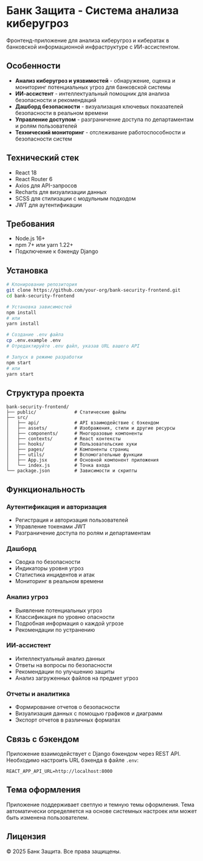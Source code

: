 # Банк Защита - Система анализа киберугроз

Фронтенд-приложение для анализа киберугроз и кибератак в банковской информационной инфраструктуре с ИИ-ассистентом.

## Особенности

- **Анализ киберугроз и уязвимостей** - обнаружение, оценка и мониторинг потенциальных угроз для банковской системы
- **ИИ-ассистент** - интеллектуальный помощник для анализа безопасности и рекомендаций
- **Дашборд безопасности** - визуализация ключевых показателей безопасности в реальном времени
- **Управление доступом** - разграничение доступа по департаментам и ролям пользователей
- **Технический мониторинг** - отслеживание работоспособности и безопасности систем

## Технический стек

- React 18
- React Router 6
- Axios для API-запросов
- Recharts для визуализации данных
- SCSS для стилизации с модульным подходом
- JWT для аутентификации

## Требования

- Node.js 16+
- npm 7+ или yarn 1.22+
- Подключение к бэкенду Django

## Установка

```bash
# Клонирование репозитория
git clone https://github.com/your-org/bank-security-frontend.git
cd bank-security-frontend

# Установка зависимостей
npm install
# или
yarn install

# Создание .env файла
cp .env.example .env
# Отредактируйте .env файл, указав URL вашего API

# Запуск в режиме разработки
npm start
# или
yarn start
```

## Структура проекта

```
bank-security-frontend/
├── public/              # Статические файлы
├── src/
│   ├── api/             # API взаимодействие с бэкендом
│   ├── assets/          # Изображения, стили и другие ресурсы
│   ├── components/      # Многоразовые компоненты
│   ├── contexts/        # React контексты
│   ├── hooks/           # Пользовательские хуки
│   ├── pages/           # Компоненты страниц
│   ├── utils/           # Вспомогательные функции
│   ├── App.jsx          # Основной компонент приложения
│   └── index.js         # Точка входа
└── package.json         # Зависимости и скрипты
```

## Функциональность

### Аутентификация и авторизация
- Регистрация и авторизация пользователей
- Управление токенами JWT
- Разграничение доступа по ролям и департаментам

### Дашборд
- Сводка по безопасности
- Индикаторы уровня угроз
- Статистика инцидентов и атак
- Мониторинг в реальном времени

### Анализ угроз
- Выявление потенциальных угроз
- Классификация по уровню опасности
- Подробная информация о каждой угрозе
- Рекомендации по устранению

### ИИ-ассистент
- Интеллектуальный анализ данных
- Ответы на вопросы по безопасности
- Рекомендации по улучшению защиты
- Анализ загруженных файлов на предмет угроз

### Отчеты и аналитика
- Формирование отчетов о безопасности
- Визуализация данных с помощью графиков и диаграмм
- Экспорт отчетов в различных форматах

## Связь с бэкендом

Приложение взаимодействует с Django бэкендом через REST API. Необходимо настроить URL бэкенда в файле `.env`:

```
REACT_APP_API_URL=http://localhost:8000
```

## Тема оформления

Приложение поддерживает светлую и темную темы оформления. Тема автоматически определяется на основе системных настроек или может быть изменена пользователем.

## Лицензия

© 2025 Банк Защита. Все права защищены.
